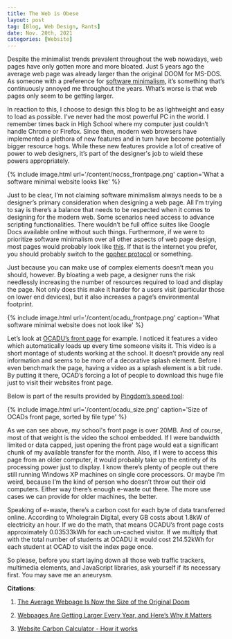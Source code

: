 ```yaml
---
title: The Web is Obese
layout: post  
tag: [Blog, Web Design, Rants]  
date: Nov. 20th, 2021  
categories: [Website]  
---
```


Despite the minimalist trends prevalent throughout the web nowadays, web pages
have only gotten more and more bloated. Just 5 years ago the average web page
was already larger than the original DOOM for MS-DOS. As someone with a
preference for [software minimalism](https://suckless.org/philosophy/), it’s
something that’s continuously annoyed me throughout the years. What’s worse is
that web pages only seem to be getting larger.

In reaction to this, I choose to design this blog to be as lightweight and easy
to load as possible. I’ve never had the most powerful PC in the world. I
remember times back in High School where my computer just couldn’t handle Chrome
or Firefox. Since then, modern web browsers have implemented a plethora of new
features and in turn have become potentially bigger resource hogs. While these
new features provide a lot of creative of power to web designers, it’s part of
the designer's job to wield these powers appropriately.

{% include image.html url='/content/nocss_frontpage.png' caption='What a
software minimal website looks like' %}

Just to be clear, I’m not claiming software minimalism always needs to be a
designer’s primary consideration when designing a web page. All I’m trying to
say is there’s a balance that needs to be respected when it comes to designing
for the modern web. Some scenarios need access to advance scripting
functionalities. There wouldn’t be full office suites like Google Docs available
online without such things. Furthermore, if we were to prioritize software
minimalism over all other aspects of web page design, most pages would probably
look like [this](https://nocss.club/). If that is the internet you prefer, you
should probably switch to the [gopher protocol](http://gopher.quux.org:70/) or
something.

Just because you can make use of complex elements doesn’t mean you should,
however. By bloating a web page, a designer runs the risk needlessly increasing
the number of resources required to load and display the page. Not only does
this make it harder for a users visit (particular those on lower end devices),
but it also increases a page’s environmental footprint.

{% include image.html url='/content/ocadu_frontpage.png' caption='What software
minimal website does not look like' %}

Let’s look at [OCADU’s front page](https://ocadu.ca/) for example. I noticed it
features a video which automatically loads up every time someone visits it. This
video is a short montage of students working at the school. It doesn’t provide
any real information and seems to be more of a decorative splash element. Before
I even benchmark the page, having a video as a splash element is a bit rude. By
putting it there, OCAD’s forcing a lot of people to download this huge file just
to visit their websites front page.

Below is part of the results provided by [Pingdom’s speed tool](https://tools.pingdom.com/):

{% include image.html url='/content/ocadu_size.png' caption='Size of OCADs front
page, sorted by file type' %}

As we can see above, my school's front page is over 20MB. And of course, most of
that weight is the video the school embedded. If I were bandwidth limited or
data capped, just opening the front page would eat a significant chunk of my
available transfer for the month. Also, if I were to access this page from an
older computer, it would probably take up the entirety of its processing power
just to display. I know there’s plenty of people out there still running Windows
XP machines on single core processors. Or maybe I’m weird, because I’m the kind
of person who doesn’t throw out their old computers. Either way there’s enough
e-waste out there. The more use cases we can provide for older machines, the
better.

Speaking of e-waste, there’s a carbon cost for each byte of data transferred
online. According to Wholegrain Digital, every GB costs about 1.8kW of
electricity an hour. If we do the math, that means OCADU’s front page costs
approximately 0.03533kWh for each un-cached visitor. If we multiply that with
the total number of students at OCADU it would cost 214.52kWh for each student
at OCAD to visit the index page once.

So please, before you start laying down all those web traffic trackers,
multimedia elements, and JavaScript libraries, ask yourself if its necessary
first. You may save me an aneurysm.

**Citations**:

1.  [The Average Webpage Is Now the Size of the Original
    Doom](https://www.wired.com/2016/04/average-webpage-now-size-original-doom/)

2.  [Webpages Are Getting Larger Every Year, and Here’s Why it
    Matters](https://www.pingdom.com/blog/webpages-are-getting-larger-every-year-and-heres-why-it-matters/)

3.  [Website Carbon Calculator - How it
    works](https://www.websitecarbon.com/how-does-it-work/)
